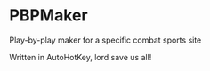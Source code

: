 PBPMaker
========

Play-by-play maker for a specific combat sports site

Written in AutoHotKey, lord save us all!
